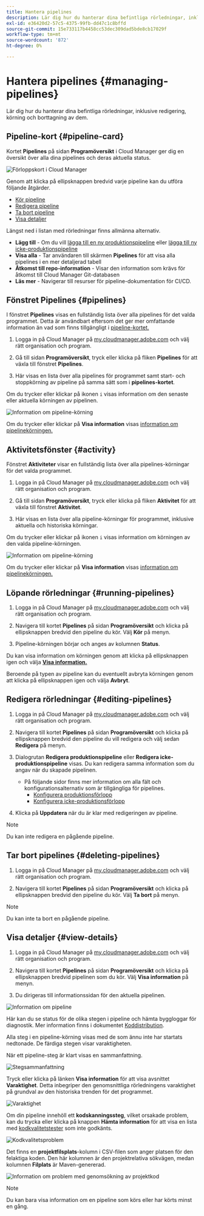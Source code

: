 ```yaml
---
title: Hantera pipelines
description: Lär dig hur du hanterar dina befintliga rörledningar, inklusive redigering, körning och borttagning av dem.
exl-id: e36420d2-57c5-4375-99fb-dd47c1c8bffd
source-git-commit: 15e733117b4458cc53dec309dad5bde8cb17029f
workflow-type: tm+mt
source-wordcount: '872'
ht-degree: 0%

---
```



# Hantera pipelines {#managing-pipelines}

Lär dig hur du hanterar dina befintliga rörledningar, inklusive redigering, körning och borttagning av dem.

## Pipeline-kort {#pipeline-card}

Kortet **Pipelines** på sidan **Programöversikt** i Cloud Manager ger dig en översikt över alla dina pipelines och deras aktuella status.

![Förloppskort i Cloud Manager](/help/assets/configure-pipelines/pipelines-card.png)

Genom att klicka på ellipsknappen bredvid varje pipeline kan du utföra följande åtgärder.

* [Kör pipeline](#running-pipelines)
* [Redigera pipeline](#editing-pipelines)
* [Ta bort pipeline](#deleting-pipelines)
* [Visa detaljer](#view-details)

Längst ned i listan med rörledningar finns allmänna alternativ.

* **Lägg till** - Om du vill [lägga till en ny produktionspipeline](/help/using/production-pipelines.md) eller [lägga till ny icke-produktionspipeline](/help/using/non-production-pipelines.md)
* **Visa alla** - Tar användaren till skärmen **Pipelines** för att visa alla pipelines i en mer detaljerad tabell
* **Åtkomst till repo-information** - Visar den information som krävs för åtkomst till Cloud Manager Git-databasen
* **Läs mer** - Navigerar till resurser för pipeline-dokumentation för CI/CD.

## Fönstret Pipelines {#pipelines}

I fönstret **Pipelines** visas en fullständig lista över alla pipelines för det valda programmet. Detta är användbart eftersom det ger mer omfattande information än vad som finns tillgängligt i [pipeline-kortet.](#pipeline-card)

1. Logga in på Cloud Manager på [my.cloudmanager.adobe.com](https://my.cloudmanager.adobe.com/) och välj rätt organisation och program.

1. Gå till sidan **Programöversikt**, tryck eller klicka på fliken **Pipelines** för att växla till fönstret **Pipelines**.

1. Här visas en lista över alla pipelines för programmet samt start- och stoppkörning av pipeline på samma sätt som i **pipelines-kortet**.

Om du trycker eller klickar på ikonen `i` visas information om den senaste eller aktuella körningen av pipelinen.

![Information om pipeline-körning](/help/assets/configure-pipelines/pipeline-status.png)

Om du trycker eller klickar på **Visa information** visas [information om pipelinekörningen.](#view-details)

## Aktivitetsfönster {#activity}

Fönstret **Aktiviteter** visar en fullständig lista över alla pipelines-körningar för det valda programmet.

1. Logga in på Cloud Manager på [my.cloudmanager.adobe.com](https://my.cloudmanager.adobe.com/) och välj rätt organisation och program.

1. Gå till sidan **Programöversikt**, tryck eller klicka på fliken **Aktivitet** för att växla till fönstret **Aktivitet**.

1. Här visas en lista över alla pipeline-körningar för programmet, inklusive aktuella och historiska körningar.

Om du trycker eller klickar på ikonen `i` visas information om körningen av den valda pipeline-körningen.

![Information om pipeline-körning](/help/assets/configure-pipelines/pipeline-activity.png)

Om du trycker eller klickar på **Visa information** visas [information om pipelinekörningen.](#view-details)

## Löpande rörledningar {#running-pipelines}

1. Logga in på Cloud Manager på [my.cloudmanager.adobe.com](https://my.cloudmanager.adobe.com/) och välj rätt organisation och program.

1. Navigera till kortet **Pipelines** på sidan **Programöversikt** och klicka på ellipsknappen bredvid den pipeline du kör. Välj **Kör** på menyn.

1. Pipeline-körningen börjar och anges av kolumnen **Status**.

Du kan visa information om körningen genom att klicka på ellipsknappen igen och välja **[Visa information.](#view-details)**

Beroende på typen av pipeline kan du eventuellt avbryta körningen genom att klicka på ellipsknappen igen och välja **Avbryt**.

## Redigera rörledningar {#editing-pipelines}

1. Logga in på Cloud Manager på [my.cloudmanager.adobe.com](https://my.cloudmanager.adobe.com/) och välj rätt organisation och program.

1. Navigera till kortet **Pipelines** på sidan **Programöversikt** och klicka på ellipsknappen bredvid den pipeline du vill redigera och välj sedan **Redigera** på menyn.

1. Dialogrutan **Redigera produktionspipeline** eller **Redigera icke-produktionspipeline** visas. Du kan redigera samma information som du angav när du skapade pipelinen.

   * På följande sidor finns mer information om alla fält och konfigurationsalternativ som är tillgängliga för pipelines.
      * [Konfigurera produktionsförlopp](/help/using/production-pipelines.md)
      * [Konfigurera icke-produktionsförlopp](/help/using/non-production-pipelines.md)

1. Klicka på **Uppdatera** när du är klar med redigeringen av pipeline.

>[!NOTE]
>
>Du kan inte redigera en pågående pipeline.

## Tar bort pipelines {#deleting-pipelines}

1. Logga in på Cloud Manager på [my.cloudmanager.adobe.com](https://my.cloudmanager.adobe.com/) och välj rätt organisation och program.

1. Navigera till kortet **Pipelines** på sidan **Programöversikt** och klicka på ellipsknappen bredvid den pipeline du kör. Välj **Ta bort** på menyn.

>[!NOTE]
>
>Du kan inte ta bort en pågående pipeline.

## Visa detaljer {#view-details}

1. Logga in på Cloud Manager på [my.cloudmanager.adobe.com](https://my.cloudmanager.adobe.com/) och välj rätt organisation och program.

1. Navigera till kortet **Pipelines** på sidan **Programöversikt** och klicka på ellipsknappen bredvid pipelinen som du kör. Välj **Visa information** på menyn.

1. Du dirigeras till informationssidan för den aktuella pipelinen.

![Information om pipeline](/help/assets/configure-pipelines/pipeline-running-details.png)

Här kan du se status för de olika stegen i pipeline och hämta byggloggar för diagnostik. Mer information finns i dokumentet [Koddistribution](/help/using/code-deployment.md).

Alla steg i en pipeline-körning visas med de som ännu inte har startats nedtonade. De färdiga stegen visar varaktigheten.

När ett pipeline-steg är klart visas en sammanfattning.

![Stegsammanfattning](/help/assets/configure-pipelines/pipeline-step.png)

Tryck eller klicka på länken **Visa information** för att visa avsnittet **Varaktighet**. Detta inbegriper den genomsnittliga rörledningens varaktighet på grundval av den historiska trenden för det programmet.

![Varaktighet](/help/assets/configure-pipelines/duration.png)

Om din pipeline innehöll ett **kodskanningssteg**, vilket orsakade problem, kan du trycka eller klicka på knappen **Hämta information** för att visa en lista med [kodkvalitetstester](/help/using/code-quality-testing.md) som inte godkänts.

![Kodkvalitetsproblem](assets/managing-pipelines-code-quality-issues.png)

Det finns en **projektfilsplats**-kolumn i CSV-filen som anger platsen för den felaktiga koden. Den här kolumnen är den projektrelativa sökvägen, medan kolumnen **Filplats** är Maven-genererad.

![Information om problem med genomsökning av projektkod](assets/managing-pipelines-code-quality-details.png)


>[!NOTE]
>
>Du kan bara visa information om en pipeline som körs eller har körts minst en gång.
